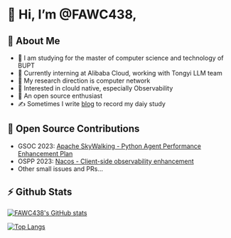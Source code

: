 # 👋 Hi, I’m @FAWC438, 

## 🎉 About Me

- 🏫 I am studying for the master of computer science and technology of BUPT
- 💼 Currently interning at Alibaba Cloud, working with Tongyi LLM team
- 📖 My research direction is computer network
- 👀 Interested in clould native, especially Observability
- 🌱 An open source enthusiast
- ✍ Sometimes I write [blog](https://alrisha.cn/) to record my daiy study

## 🥇 Open Source Contributions

- GSOC 2023: [Apache SkyWalking - Python Agent Performance Enhancement Plan](https://summerofcode.withgoogle.com/programs/2023/projects/M7qsJ2mB)
- OSPP 2023: [Nacos - Client-side observability enhancement](https://summer-ospp.ac.cn/2023/org/prodetail/23ab10353)
- Other small issues and PRs...

## ⚡ Github Stats

[![FAWC438's GitHub stats](https://github-readme-stats.vercel.app/api?username=FAWC438&hide=issues&count_private=true&show_icons=true&bg_color=30,e96443,904e95&title_color=fff&text_color=fff)](https://github.com/anuraghazra/github-readme-stats)

[![Top Langs](https://github-readme-stats.vercel.app/api/top-langs/?username=FAWC438&layout=compact&hide=javascript,html,css)](https://github.com/anuraghazra/github-readme-stats)

<!---
FAWC438/FAWC438 is a ✨ special ✨ repository because its `README.md` (this file) appears on your GitHub profile.
You can click the Preview link to take a look at your changes.
--->
